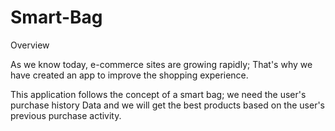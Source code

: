 # Smart-Bag
Overview

As we know today, e-commerce sites are growing rapidly; That's why we have created an app to improve the shopping experience. 
 
This application follows the concept of a smart bag; we need the user's purchase history Data and we will get the best products based on the user's previous purchase activity.
